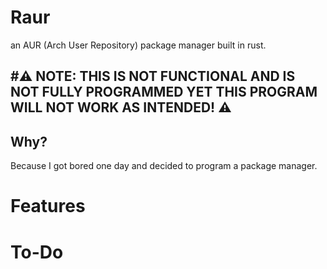 # Raur
an AUR (Arch User Repository) package manager built in rust.

#⚠ NOTE: THIS IS NOT FUNCTIONAL AND IS NOT FULLY PROGRAMMED YET THIS PROGRAM WILL NOT WORK AS INTENDED! ⚠
---

## Why?
Because I got bored one day and decided to program a package manager.

# Features

# To-Do

